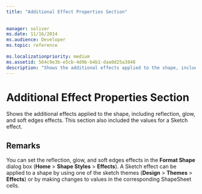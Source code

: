 ```yaml
---
title: "Additional Effect Properties Section"
 
 
manager: soliver
ms.date: 11/16/2014
ms.audience: Developer
ms.topic: reference
 
ms.localizationpriority: medium
ms.assetid: 564c9e3b-e5cb-4d9b-b4b1-daa0d25a3848
description: "Shows the additional effects applied to the shape, including reflection, glow, and soft edges effects. This section also included the values for a Sketch effect."
---
```


# Additional Effect Properties Section

Shows the additional effects applied to the shape, including reflection, glow, and soft edges effects. This section also included the values for a Sketch effect.
  
## Remarks

You can set the reflection, glow, and soft edges effects in the **Format Shape** dialog box (**Home** > **Shape Styles** > **Effects**). A Sketch effect can be applied to a shape by using one of the sketch themes (**Design** > **Themes** > **Effects**) or by making changes to values in the corresponding ShapeSheet cells.
  


